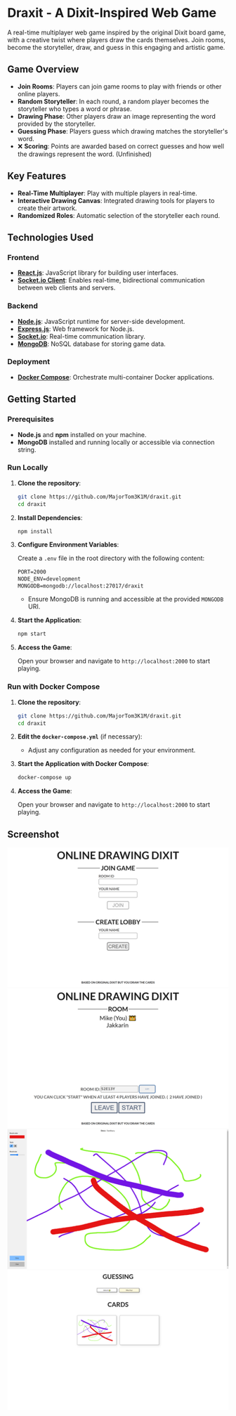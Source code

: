 # Draxit - A Dixit-Inspired Web Game

A real-time multiplayer web game inspired by the original Dixit board game, with a creative twist where players draw the cards themselves. Join rooms, become the storyteller, draw, and guess in this engaging and artistic game.

## Game Overview

- **Join Rooms**: Players can join game rooms to play with friends or other online players.
- **Random Storyteller**: In each round, a random player becomes the storyteller who types a word or phrase.
- **Drawing Phase**: Other players draw an image representing the word provided by the storyteller.
- **Guessing Phase**: Players guess which drawing matches the storyteller's word.
- ❌ **Scoring**: Points are awarded based on correct guesses and how well the drawings represent the word. (Unfinished)

## Key Features

- **Real-Time Multiplayer**: Play with multiple players in real-time.
- **Interactive Drawing Canvas**: Integrated drawing tools for players to create their artwork.
- **Randomized Roles**: Automatic selection of the storyteller each round.

## Technologies Used

### Frontend

- **[React.js](https://reactjs.org/)**: JavaScript library for building user interfaces.
- **[Socket.io Client](https://socket.io/)**: Enables real-time, bidirectional communication between web clients and servers.

### Backend

- **[Node.js](https://nodejs.org/)**: JavaScript runtime for server-side development.
- **[Express.js](https://expressjs.com/)**: Web framework for Node.js.
- **[Socket.io](https://socket.io/)**: Real-time communication library.
- **[MongoDB](https://www.mongodb.com/)**: NoSQL database for storing game data.

### Deployment

- **[Docker Compose](https://docs.docker.com/compose/)**: Orchestrate multi-container Docker applications.

## Getting Started

### Prerequisites

- **Node.js** and **npm** installed on your machine.
- **MongoDB** installed and running locally or accessible via connection string.

### Run Locally

1. **Clone the repository**:

   ```bash
   git clone https://github.com/MajorTom3K1M/draxit.git
   cd draxit
   ```

2. **Install Dependencies**:

   ```bash
   npm install
   ```

3. **Configure Environment Variables**:

   Create a `.env` file in the root directory with the following content:

   ```env
   PORT=2000
   NODE_ENV=development
   MONGODB=mongodb://localhost:27017/draxit
   ```

   - Ensure MongoDB is running and accessible at the provided `MONGODB` URI.

4. **Start the Application**:

   ```bash
   npm start
   ```

5. **Access the Game**:

   Open your browser and navigate to `http://localhost:2000` to start playing.

### Run with Docker Compose

1. **Clone the repository**:

   ```bash
   git clone https://github.com/MajorTom3K1M/draxit.git
   cd draxit
   ```

2. **Edit the `docker-compose.yml`** (if necessary):

   - Adjust any configuration as needed for your environment.

3. **Start the Application with Docker Compose**:

   ```bash
   docker-compose up
   ```

4. **Access the Game**:

   Open your browser and navigate to `http://localhost:2000` to start playing.

## Screenshot
![Home](https://github.com/MajorTom3K1M/draxit/blob/main/screenshot/screenshot-1.png)
![Wait Room](https://github.com/MajorTom3K1M/draxit/blob/main/screenshot/screenshot-2.png)
![Drawing Canvas](https://github.com/MajorTom3K1M/draxit/blob/main/screenshot/screenshot-3.png)
![Guess](https://github.com/MajorTom3K1M/draxit/blob/main/screenshot/screenshot-4.png)
